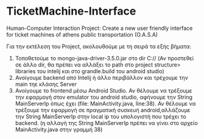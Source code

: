 # TicketMachine-Interface
Human-Computer Interaction Project: Create a new user friendly interface for ticket machines of athens public transportation (O.A.S.A)

Για την εκτέλεση του Project, ακολουθούμε με τη σειρά τα εξής βήματα:
1.	Τοποθετούμε το mongo-java-driver-3.5.0.jar στο dir C:// (Αν προστεθεί σε άλλο dir, θα πρέπει να αλλάξει το path στo project structure> libraries του intelij και στο grandle.build του android studio)
2.	Ανοίγουμε backend από Intelij ή άλλο περιβάλλον και τρέχουμε την main τηε κλάσης Server
3.	Ανοίγουμε το frontend μέσω Android Studio. Αν θέλουμε να τρέξουμε την εφαρμογή στον emulator του android studio, αφήνουμε την String MainServerIp όπως έχει (file: MainActivity.java, line:38). Αν θέλουμε να τρέξουμε την εφαρμογή σε πραγματική συσκευή android,αλλάζουμε την String MainServerIp στην local ip του υπολογιστή που τρέχει το backend. (η αλλαγή της String MainServerIp πρέπει να γίνει στο αρχείο MainActivity.java στην γραμμή 38)
